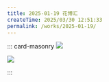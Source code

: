 ```yaml
---
title: 2025-01-19 花博汇
createTime: 2025/03/30 12:51:33
permalink: /works/2025-01-19/
---
```



::: card-masonry
![](https://oss.ajohn.top/blog/works/2025-01-19/DSC_0913.webp)

![](https://oss.ajohn.top/blog/works/2025-01-19/DSC_0919.webp)

:::
